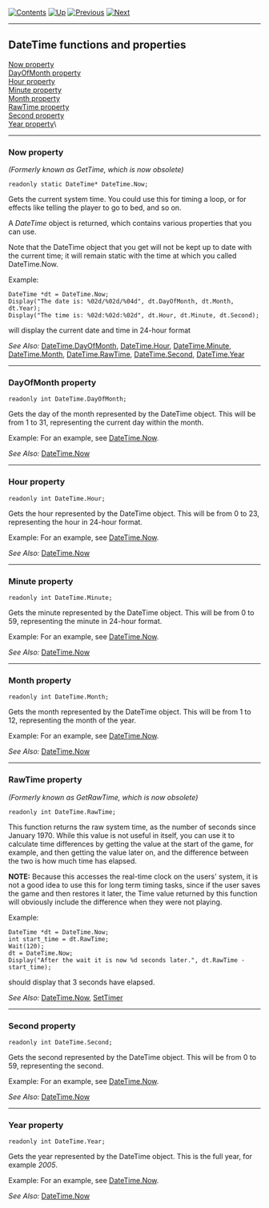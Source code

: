 []()

[![Contents](contents.gif)](ags.md) [![Up](up.gif)](ags28.md#topic41)
[![Previous](back.gif)](ags47.md#topic48)
[![Next](forward.gif)](ags49.md#topic50)

------------------------------------------------------------------------

DateTime functions and properties
---------------------------------

[Now property](#DateTime.Now)\
[DayOfMonth property](#DateTime.DayOfMonth)\
[Hour property](#DateTime.Hour)\
[Minute property](#DateTime.Minute)\
[Month property](#DateTime.Month)\
[RawTime property](#DateTime.RawTime)\
[Second property](#DateTime.Second)\
[Year property](#DateTime.Year)\

------------------------------------------------------------------------

[]()

### Now property

*(Formerly known as GetTime, which is now obsolete)*

    readonly static DateTime* DateTime.Now;

Gets the current system time. You could use this for timing a loop, or
for effects like telling the player to go to bed, and so on.

A *DateTime* object is returned, which contains various properties that
you can use.

Note that the DateTime object that you get will not be kept up to date
with the current time; it will remain static with the time at which you
called DateTime.Now.

Example:

    DateTime *dt = DateTime.Now;
    Display("The date is: %02d/%02d/%04d", dt.DayOfMonth, dt.Month, dt.Year);
    Display("The time is: %02d:%02d:%02d", dt.Hour, dt.Minute, dt.Second);

will display the current date and time in 24-hour format

*See Also:* [DateTime.DayOfMonth](ags48.md#DateTime.DayOfMonth),
[DateTime.Hour](ags48.md#DateTime.Hour),
[DateTime.Minute](ags48.md#DateTime.Minute),
[DateTime.Month](ags48.md#DateTime.Month),
[DateTime.RawTime](ags48.md#DateTime.RawTime),
[DateTime.Second](ags48.md#DateTime.Second),
[DateTime.Year](ags48.md#DateTime.Year)

------------------------------------------------------------------------

[]()

### DayOfMonth property

    readonly int DateTime.DayOfMonth;

Gets the day of the month represented by the DateTime object. This will
be from 1 to 31, representing the current day within the month.

Example: For an example, see [DateTime.Now](ags48.md#DateTime.Now).

*See Also:* [DateTime.Now](ags48.md#DateTime.Now)

------------------------------------------------------------------------

[]()

### Hour property

    readonly int DateTime.Hour;

Gets the hour represented by the DateTime object. This will be from 0 to
23, representing the hour in 24-hour format.

Example: For an example, see [DateTime.Now](ags48.md#DateTime.Now).

*See Also:* [DateTime.Now](ags48.md#DateTime.Now)

------------------------------------------------------------------------

[]()

### Minute property

    readonly int DateTime.Minute;

Gets the minute represented by the DateTime object. This will be from 0
to 59, representing the minute in 24-hour format.

Example: For an example, see [DateTime.Now](ags48.md#DateTime.Now).

*See Also:* [DateTime.Now](ags48.md#DateTime.Now)

------------------------------------------------------------------------

[]()

### Month property

    readonly int DateTime.Month;

Gets the month represented by the DateTime object. This will be from 1
to 12, representing the month of the year.

Example: For an example, see [DateTime.Now](ags48.md#DateTime.Now).

*See Also:* [DateTime.Now](ags48.md#DateTime.Now)

------------------------------------------------------------------------

[]()

### RawTime property

*(Formerly known as GetRawTime, which is now obsolete)*

    readonly int DateTime.RawTime;

This function returns the raw system time, as the number of seconds
since January 1970. While this value is not useful in itself, you can
use it to calculate time differences by getting the value at the start
of the game, for example, and then getting the value later on, and the
difference between the two is how much time has elapsed.

**NOTE:** Because this accesses the real-time clock on the users'
system, it is not a good idea to use this for long term timing tasks,
since if the user saves the game and then restores it later, the Time
value returned by this function will obviously include the difference
when they were not playing.

Example:

    DateTime *dt = DateTime.Now;
    int start_time = dt.RawTime;
    Wait(120);
    dt = DateTime.Now;
    Display("After the wait it is now %d seconds later.", dt.RawTime - start_time);

should display that 3 seconds have elapsed.

*See Also:* [DateTime.Now](ags48.md#DateTime.Now),
[SetTimer](ags54.md#SetTimer)

------------------------------------------------------------------------

[]()

### Second property

    readonly int DateTime.Second;

Gets the second represented by the DateTime object. This will be from 0
to 59, representing the second.

Example: For an example, see [DateTime.Now](ags48.md#DateTime.Now).

*See Also:* [DateTime.Now](ags48.md#DateTime.Now)

------------------------------------------------------------------------

[]()

### Year property

    readonly int DateTime.Year;

Gets the year represented by the DateTime object. This is the full year,
for example *2005*.

Example: For an example, see [DateTime.Now](ags48.md#DateTime.Now).

*See Also:* [DateTime.Now](ags48.md#DateTime.Now)
